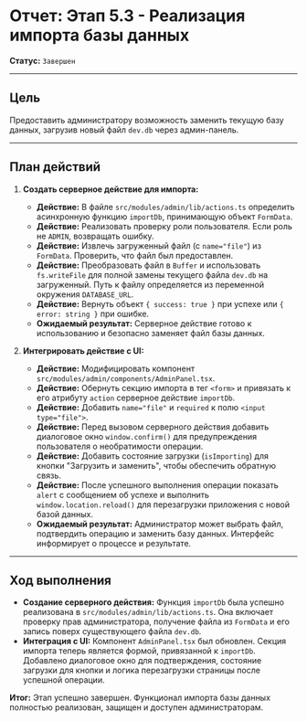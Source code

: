 # Отчет: Этап 5.3 - Реализация импорта базы данных

**Статус:** `Завершен`

---

## Цель

Предоставить администратору возможность заменить текущую базу данных, загрузив новый файл `dev.db` через админ-панель.

---

## План действий

1.  **Создать серверное действие для импорта:**
    - **Действие:** В файле `src/modules/admin/lib/actions.ts` определить асинхронную функцию `importDb`, принимающую объект `FormData`.
    - **Действие:** Реализовать проверку роли пользователя. Если роль не `ADMIN`, возвращать ошибку.
    - **Действие:** Извлечь загруженный файл (с `name="file"`) из `FormData`. Проверить, что файл был предоставлен.
    - **Действие:** Преобразовать файл в `Buffer` и использовать `fs.writeFile` для полной замены текущего файла `dev.db` на загруженный. Путь к файлу определяется из переменной окружения `DATABASE_URL`.
    - **Действие:** Вернуть объект `{ success: true }` при успехе или `{ error: string }` при ошибке.
    - **Ожидаемый результат:** Серверное действие готово к использованию и безопасно заменяет файл базы данных.

2.  **Интегрировать действие с UI:**
    - **Действие:** Модифицировать компонент `src/modules/admin/components/AdminPanel.tsx`.
    - **Действие:** Обернуть секцию импорта в тег `<form>` и привязать к его атрибуту `action` серверное действие `importDb`.
    - **Действие:** Добавить `name="file"` и `required` к полю `<input type="file">`.
    - **Действие:** Перед вызовом серверного действия добавить диалоговое окно `window.confirm()` для предупреждения пользователя о необратимости операции.
    - **Действие:** Добавить состояние загрузки (`isImporting`) для кнопки "Загрузить и заменить", чтобы обеспечить обратную связь.
    - **Действие:** После успешного выполнения операции показать `alert` с сообщением об успехе и выполнить `window.location.reload()` для перезагрузки приложения с новой базой данных.
    - **Ожидаемый результат:** Администратор может выбрать файл, подтвердить операцию и заменить базу данных. Интерфейс информирует о процессе и результате.

---

## Ход выполнения

- **Создание серверного действия:** Функция `importDb` была успешно реализована в `src/modules/admin/lib/actions.ts`. Она включает проверку прав администратора, получение файла из `FormData` и его запись поверх существующего файла `dev.db`.
- **Интеграция с UI:** Компонент `AdminPanel.tsx` был обновлен. Секция импорта теперь является формой, привязанной к `importDb`. Добавлено диалоговое окно для подтверждения, состояние загрузки для кнопки и логика перезагрузки страницы после успешной операции.

**Итог:** Этап успешно завершен. Функционал импорта базы данных полностью реализован, защищен и доступен администраторам.
